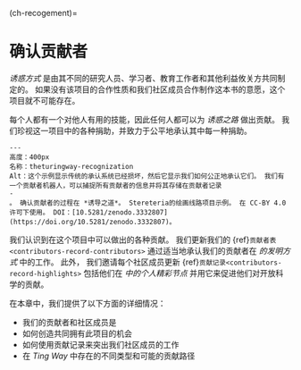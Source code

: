 (ch-recogement)=
# 确认贡献者

_诱惑方式_ 是由其不同的研究人员、学习者、教育工作者和其他利益攸关方共同制定的。 如果没有该项目的合作性质和我们社区成员合作制作这本书的意愿，这个项目就不可能存在。

每个人都有一个对他人有用的技能，因此任何人都可以为 _诱惑之路_ 做出贡献。 我们珍视这一项目中的各种捐助，并致力于公平地承认其中每一种捐助。

```{figure} ../figures/theturingway-acknowledgement.jpg
---
高度：400px
名称：theturingway-recognization
Alt：这个示例显示传统的承认系统已经损坏，然后它显示我们如何公正地承认它们。 我们有一个贡献者机器人，可以捕捉所有贡献者的信息并将其存储在贡献者记录
-
。 确认贡献者的过程在 *诱导之道*。 Stereteria的绘画线路项目示例。 在 CC-BY 4.0 许可下使用。 DOI：[10.5281/zenodo.3332807](https://doi.org/10.5281/zenodo.3332807)。
```

我们认识到在这个项目中可以做出的各种贡献。 我们更新我们的 {ref}`贡献者表<contributors-record-contributors>` 通过适当地承认我们的贡献者在 _的发明方式_ 中的工作。 此外， 我们邀请每个社区成员更新 {ref}`贡献记录<contributors-record-highlights>` 包括他们在 _中的个人精彩节点_ 并用它来促进他们对开放科学的贡献。

在本章中，我们提供了以下方面的详细情况：
- 我们的贡献者和社区成员是
- 如何创造共同拥有此项目的机会
- 如何使用贡献记录来突出我们社区成员的工作
- 在 _Ting Way_ 中存在的不同类型和可能的贡献路径
